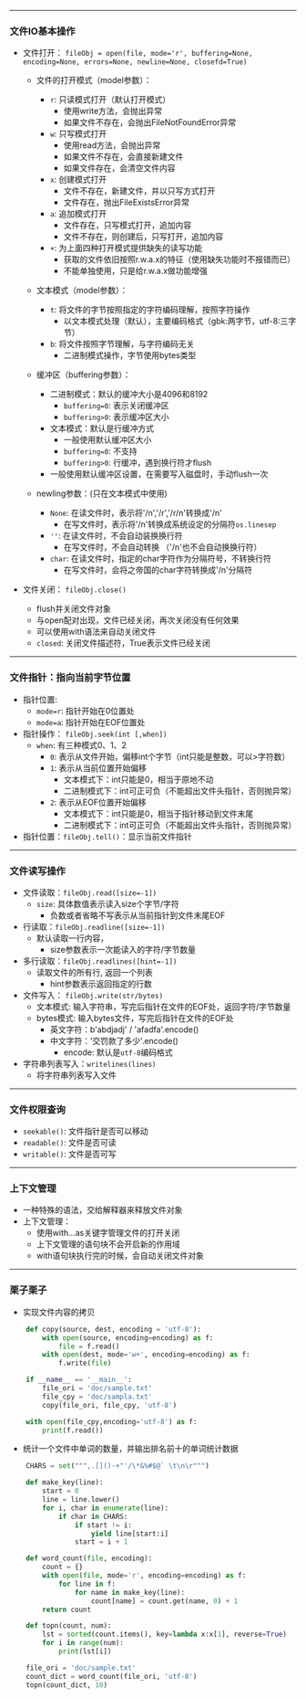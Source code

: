 ***
### 文件IO基本操作
- 文件打开： `fileObj = open(file, mode='r', buffering=None, encoding=None, errors=None, newline=None, closefd=True)`
    - 文件的打开模式（model参数）：
        - `r`: 只读模式打开（默认打开模式）
            - 使用write方法，会抛出异常
            - 如果文件不存在，会抛出FileNotFoundError异常
        - `w`: 只写模式打开
            - 使用read方法，会抛出异常
            - 如果文件不存在，会直接新建文件
            - 如果文件存在，会清空文件内容
        - `x`: 创建模式打开
            - 文件不存在，新建文件，并以只写方式打开
            - 文件存在，抛出FileExistsError异常
        - `a`: 追加模式打开
            - 文件存在，只写模式打开，追加内容
            - 文件不存在，则创建后，只写打开，追加内容
        - `+`: 为上面四种打开模式提供缺失的读写功能
            - 获取的文件依旧按照r.w.a.x的特征（使用缺失功能时不报错而已）
            - 不能单独使用，只是给r.w.a.x做功能增强

    - 文本模式（model参数）：
        - `t`: 将文件的字节按照指定的字符编码理解，按照字符操作
            - 以文本模式处理（默认），主要编码格式（gbk:两字节，utf-8:三字节）
        - `b`: 将文件按照字节理解，与字符编码无关
            - 二进制模式操作，字节使用bytes类型

    - 缓冲区（buffering参数）：
        - 二进制模式：默认的缓冲大小是4096和8192
            - `buffering=0`: 表示关闭缓冲区
            - `buffering>0`: 表示缓冲区大小
        - 文本模式：默认是行缓冲方式
            - 一般使用默认缓冲区大小
            - `buffering=0`: 不支持
            - `buffering>0`: 行缓冲，遇到换行符才flush
        - 一般使用默认缓冲区设置，在需要写入磁盘时，手动flush一次
    - newling参数：(只在文本模式中使用)
        - `None`: 在读文件时，表示将'/n','/r','/r/n'转换成'/n'
            - 在写文件时，表示将'/n'转换成系统设定的分隔符`os.linesep`
        - `''`: 在读文件时，不会自动装换换行符
            - 在写文件时，不会自动转换 （'/n'也不会自动换换行符）
        - `char`: 在读文件时，指定的char字符作为分隔符号，不转换行符
            - 在写文件时，会将之帝国的char字符转换成'/n'分隔符

- 文件关闭： `fileObj.close()`
    - flush并关闭文件对象
    - 与open配对出现，文件已经关闭，再次关闭没有任何效果
    - 可以使用with语法来自动关闭文件
    - `closed`: 关闭文件描述符，True表示文件已经关闭

***
### 文件指针：指向当前字节位置
- 指针位置:
    - `mode=r`: 指针开始在0位置处
    - `mode=a`: 指针开始在EOF位置处
- 指针操作： `fileObj.seek(int [,when])`
    - `when`: 有三种模式0、1、2
        - `0`: 表示从文件开始，偏移int个字节（int只能是整数，可以>字符数）
        - `1`: 表示从当前位置开始偏移
            - 文本模式下：int只能是0，相当于原地不动
            - 二进制模式下：int可正可负（不能超出文件头指针，否则抛异常）
        - `2`: 表示从EOF位置开始偏移
            - 文本模式下：int只能是0，相当于指针移动到文件末尾
            - 二进制模式下：int可正可负（不能超出文件头指针，否则抛异常）
- 指针位置：`fileObj.tell()`：显示当前文件指针

***
### 文件读写操作
- 文件读取：`fileObj.read([size=-1])`
    - `size`: 具体数值表示读入size个字节/字符
        - 负数或者省略不写表示从当前指针到文件末尾EOF
- 行读取：`fileObj.readline([size=-1])`
    - 默认读取一行内容，
        - size参数表示一次能读入的字符/字节数量
- 多行读取：`fileObj.readlines([hint=-1])`
    - 读取文件的所有行, 返回一个列表
        - hint参数表示返回指定的行数
- 文件写入： `fileObj.write(str/bytes)`
    - 文本模式: 输入字符串，写完后指针在文件的EOF处，返回字符/字节数量
    - bytes模式: 输入bytes文件，写完后指针在文件的EOF处
        - 英文字符：b'abdjadj'    /     'afadfa'.encode()
        - 中文字符：'交罚款了多少'.encode()
            - encode: 默认是`utf-8`编码格式
- 字符串列表写入：`writelines(lines)`
    - 将字符串列表写入文件

***
### 文件权限查询 ###
- `seekable()`: 文件指针是否可以移动
- `readable()`: 文件是否可读
- `writable()`: 文件是否可写

***
### 上下文管理
- 一种特殊的语法，交给解释器来释放文件对象
- 上下文管理：
    - 使用with...as关键字管理文件的打开关闭
    - 上下文管理的语句块不会开启新的作用域
    - with语句块执行完的时候，会自动关闭文件对象

***
### 栗子栗子
- 实现文件内容的拷贝
```python
    def copy(source, dest, encoding = 'utf-8'):
        with open(source, encoding=encoding) as f:
            file = f.read()
        with open(dest, mode='w+', encoding=encoding) as f:
            f.write(file)

    if __name__ == '__main__':
        file_ori = 'doc/sample.txt'
        file_cpy = 'doc/sampla.txt'
        copy(file_ori, file_cpy, 'utf-8')

    with open(file_cpy,encoding='utf-8') as f:
        print(f.read())
```

- 统计一个文件中单词的数量，并输出排名前十的单词统计数据
```python
    CHARS = set(""",.[]()-+"'/\*&%#$@` \t\n\r""")

    def make_key(line):
        start = 0
        line = line.lower()
        for i, char in enumerate(line):
            if char in CHARS:
                if start != i:
                    yield line[start:i]
                start = i + 1

    def word_count(file, encoding):
        count = {}
        with open(file, mode='r', encoding=encoding) as f:
            for line in f:
                for name in make_key(line):
                    count[name] = count.get(name, 0) + 1
        return count

    def topn(count, num):
        lst = sorted(count.items(), key=lambda x:x[1], reverse=True)
        for i in range(num):
            print(lst[i])

    file_ori = 'doc/sample.txt'
    count_dict = word_count(file_ori, 'utf-8')
    topn(count_dict, 10)
```

